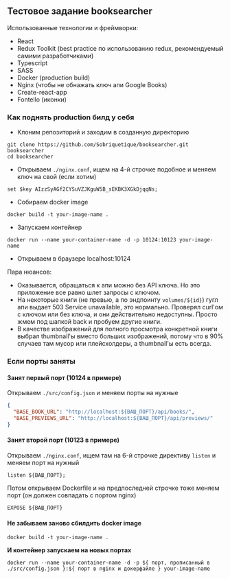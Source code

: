 ## Тестовое задание booksearcher

Использованные технологии и фреймворки:
- React
- Redux Toolkit (best practice по использованию redux, рекомендуемый самими разработчиками)
- Typescript
- SASS
- Docker (production build)
- Nginx (чтобы не обнажать ключ апи Google Books)
- Create-react-app
- Fontello (иконки)

### Как поднять production билд у себя

- Клоним репозиторий и заходим в созданную директорию
```
git clone https://github.com/Sobriquetique/booksearcher.git booksearcher
cd booksearcher
```

- Открываем `./nginx.conf`, ищем на 4-й строчке подобное и меняем ключ на свой (если хотим)
```
set $key AIzzSyAGf2CYSuVZJKguW5B_sEKBK3XGkDjqqNs;
```

- Собираем docker image
```
docker build -t your-image-name .
```

- Запускаем контейнер
```
docker run --name your-container-name -d -p 10124:10123 your-image-name
```

- Открываем в браузере localhost:10124

Пара нюансов:
- Оказывается, обращаться к апи можно без API ключа. Но это приложение все равно шлет запросы с ключом.
- На некоторые книги (не превью, а по эндпоинту `volumes/${id}`) гугл апи выдает 503 Service unavailable, это нормально. Проверял curl'ом с ключом или без ключа, и они действительно недоступны. Просто жмем под шапкой back и пробуем другие книги.
- В качестве изображений для полного просмотра конкретной книги выбрал thumbnail'ы вместо больших изображений, потому что в 90% случаев там мусор или плейсхолдеры, а thumbnail'ы есть всегда.

### Если порты заняты

#### Занят первый порт (10124 в примере)

Открываем `./src/config.json` и меняем порты на нужные
```json
{
  "BASE_BOOK_URL": "http://localhost:${ВАШ_ПОРТ}/api/books/",
  "BASE_PREVIEWS_URL": "http://localhost:${ВАШ_ПОРТ}/api/previews/"
}
```

#### Занят второй порт (10123 в примере)

Открываем `./nginx.conf`, ищем там на 6-й строчке директиву `listen` и меняем порт на нужный
```
listen ${ВАШ_ПОРТ};
```

Потом открываем Dockerfile и на предпоследней строчке тоже меняем порт (он должен совпадать с портом nginx)
```
EXPOSE ${ВАШ_ПОРТ}
```

#### **Не забываем заново сбилдить docker image**
```
docker build -t your-image-name .
```

**И контейнер запускаем на новых портах**
```
docker run --name your-container-name -d -p ${ порт, прописанный в ./src/config.json }:${ порт в nginx и докерфайле } your-image-name
```